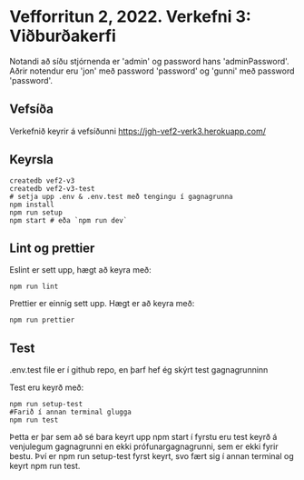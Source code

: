 # Vefforritun 2, 2022. Verkefni 3: Viðburðakerfi

Notandi að síðu stjórnenda er 'admin' og password hans 'adminPassword'.
Aðrir notendur eru 'jon' með password 'password' og 'gunni' með password 'password'.

## Vefsíða
Verkefnið keyrir á vefsíðunni https://jgh-vef2-verk3.herokuapp.com/

## Keyrsla
```
createdb vef2-v3
createdb vef2-v3-test
# setja upp .env & .env.test með tengingu í gagnagrunna
npm install
npm run setup
npm start # eða `npm run dev`
```

## Lint og prettier
Eslint er sett upp, hægt að keyra með:
```
npm run lint
```

Prettier er einnig sett upp. Hægt er að keyra með:
```
npm run prettier
```

## Test
.env.test file er í github repo, en þarf hef ég skýrt test gagnagrunninn 

Test eru keyrð með:
```
npm run setup-test
#Farið í annan terminal glugga
npm run test
```
Þetta er þar sem að sé bara keyrt upp npm start í fyrstu eru test keyrð á venjulegum gagnagrunni en ekki prófunargagnagrunni, sem er ekki fyrir bestu. Því er npm run setup-test fyrst keyrt, svo fært sig í annan terminal og keyrt npm run test.
